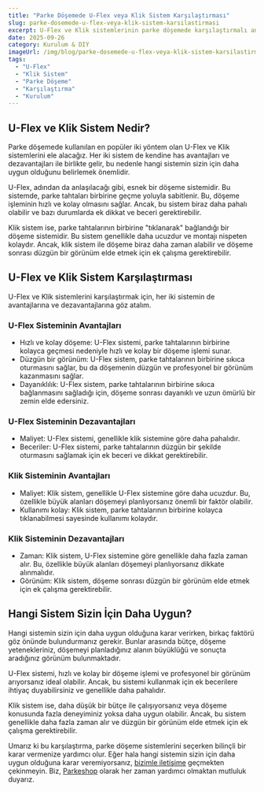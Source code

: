 ```yaml
---
title: "Parke Döşemede U-Flex veya Klik Sistem Karşılaştırması"
slug: parke-dosemede-u-flex-veya-klik-sistem-karsilastirmasi
excerpt: U-Flex ve Klik sistemlerinin parke döşemede karşılaştırmalı analizi, hangi sistemin sizin için daha uygun olduğunu belirlemenize yardımcı olur.
date: 2025-09-26
category: Kurulum & DIY
imageUrl: /img/blog/parke-dosemede-u-flex-veya-klik-sistem-karsilastirmasi.png
tags:
  - "U-Flex"
  - "Klik Sistem"
  - "Parke Döşeme"
  - "Karşılaştırma"
  - "Kurulum"
---
```


<h2>U-Flex ve Klik Sistem Nedir?</h2>

<p>Parke döşemede kullanılan en popüler iki yöntem olan U-Flex ve Klik sistemlerini ele alacağız. Her iki sistem de kendine has avantajları ve dezavantajları ile birlikte gelir, bu nedenle hangi sistemin sizin için daha uygun olduğunu belirlemek önemlidir.</p>

<p>U-Flex, adından da anlaşılacağı gibi, esnek bir döşeme sistemidir. Bu sistemde, parke tahtaları birbirine geçme yoluyla sabitlenir. Bu, döşeme işleminin hızlı ve kolay olmasını sağlar. Ancak, bu sistem biraz daha pahalı olabilir ve bazı durumlarda ek dikkat ve beceri gerektirebilir.</p>

<p>Klik sistem ise, parke tahtalarının birbirine "tıklanarak" bağlandığı bir döşeme sistemidir. Bu sistem genellikle daha ucuzdur ve montajı nispeten kolaydır. Ancak, klik sistem ile döşeme biraz daha zaman alabilir ve döşeme sonrası düzgün bir görünüm elde etmek için ek çalışma gerektirebilir.</p>

<h2>U-Flex ve Klik Sistem Karşılaştırması</h2>

<p>U-Flex ve Klik sistemlerini karşılaştırmak için, her iki sistemin de avantajlarına ve dezavantajlarına göz atalım.</p>

<h3>U-Flex Sisteminin Avantajları</h3>

<ul>
<li>Hızlı ve kolay döşeme: U-Flex sistemi, parke tahtalarının birbirine kolayca geçmesi nedeniyle hızlı ve kolay bir döşeme işlemi sunar.</li>
<li>Düzgün bir görünüm: U-Flex sistem, parke tahtalarının birbirine sıkıca oturmasını sağlar, bu da döşemenin düzgün ve profesyonel bir görünüm kazanmasını sağlar.</li>
<li>Dayanıklılık: U-Flex sistem, parke tahtalarının birbirine sıkıca bağlanmasını sağladığı için, döşeme sonrası dayanıklı ve uzun ömürlü bir zemin elde edersiniz.</li>
</ul>

<h3>U-Flex Sisteminin Dezavantajları</h3>

<ul>
<li>Maliyet: U-Flex sistemi, genellikle klik sistemine göre daha pahalıdır.</li>
<li>Beceriler: U-Flex sistemi, parke tahtalarının düzgün bir şekilde oturmasını sağlamak için ek beceri ve dikkat gerektirebilir.</li>
</ul>

<h3>Klik Sisteminin Avantajları</h3>

<ul>
<li>Maliyet: Klik sistem, genellikle U-Flex sistemine göre daha ucuzdur. Bu, özellikle büyük alanları döşemeyi planlıyorsanız önemli bir faktör olabilir.</li>
<li>Kullanımı kolay: Klik sistem, parke tahtalarının birbirine kolayca tıklanabilmesi sayesinde kullanımı kolaydır.</li>
</ul>

<h3>Klik Sisteminin Dezavantajları</h3>

<ul>
<li>Zaman: Klik sistem, U-Flex sistemine göre genellikle daha fazla zaman alır. Bu, özellikle büyük alanları döşemeyi planlıyorsanız dikkate alınmalıdır.</li>
<li>Görünüm: Klik sistem, döşeme sonrası düzgün bir görünüm elde etmek için ek çalışma gerektirebilir.</li>
</ul>

<h2>Hangi Sistem Sizin İçin Daha Uygun?</h2>

<p>Hangi sistemin sizin için daha uygun olduğuna karar verirken, birkaç faktörü göz önünde bulundurmanız gerekir. Bunlar arasında bütçe, döşeme yetenekleriniz, döşemeyi planladığınız alanın büyüklüğü ve sonuçta aradığınız görünüm bulunmaktadır.</p>

<p>U-Flex sistemi, hızlı ve kolay bir döşeme işlemi ve profesyonel bir görünüm arıyorsanız ideal olabilir. Ancak, bu sistemi kullanmak için ek becerilere ihtiyaç duyabilirsiniz ve genellikle daha pahalıdır.</p>

<p>Klik sistem ise, daha düşük bir bütçe ile çalışıyorsanız veya döşeme konusunda fazla deneyiminiz yoksa daha uygun olabilir. Ancak, bu sistem genellikle daha fazla zaman alır ve düzgün bir görünüm elde etmek için ek çalışma gerektirebilir.</p>

<p>Umarız ki bu karşılaştırma, parke döşeme sistemlerini seçerken bilinçli bir karar vermenize yardımcı olur. Eğer hala hangi sistemin sizin için daha uygun olduğuna karar veremiyorsanız, <a href="https://parkeshop.com/contact">bizimle iletişime</a> geçmekten çekinmeyin. Biz, <a href="https://parkeshop.com">Parkeshop</a> olarak her zaman yardımcı olmaktan mutluluk duyarız.</p>